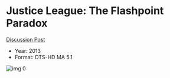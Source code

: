 # Justice League: The Flashpoint Paradox

[Discussion Post](https://www.avsforum.com/threads/bass-eq-for-filtered-movies.2995212/post-56951310)

* Year: 2013
* Format: DTS-HD MA 5.1

![img 0](https://i.imgur.com/xUTHznc.jpg)

